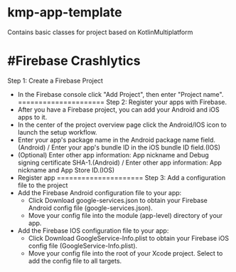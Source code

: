# kmp-app-template
Contains basic classes for project based on KotlinMultiplatform

#Firebase Crashlytics
=====================
Step 1: Create a Firebase Project
* In the Firebase console click "Add Project", then enter "Project name".
=====================
Step 2: Register your apps with Firebase.
* After you have a Firebase project, you can add your Android and iOS apps to it.
* In the center of the project overview page click the Android/IOS icon to launch the setup workflow.
* Enter your app's package name in the Android package name field.(Android) / Enter your app's bundle ID in the iOS bundle ID field.(IOS)
* (Optional) Enter other app information: App nickname and Debug signing certificate SHA-1.(Android) / Enter other app information: App nickname and App Store ID.(IOS)
* Register app
=====================
Step 3: Add a configuration file to the project
* Add the Firebase Android configuration file to your app:
  * Click Download google-services.json to obtain your Firebase Android config file (google-services.json).
  * Move your config file into the module (app-level) directory of your app.
* Add the Firebase IOS configuration file to your app:
  * Click Download GoogleService-Info.plist to obtain your Firebase iOS config file (GoogleService-Info.plist).
  * Move your config file into the root of your Xcode project. Select to add the config file to all targets.
